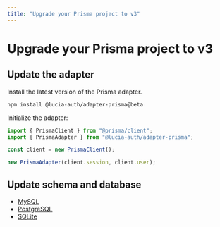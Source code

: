 ```yaml
---
title: "Upgrade your Prisma project to v3"
---
```


# Upgrade your Prisma project to v3

## Update the adapter

Install the latest version of the Prisma adapter.

```
npm install @lucia-auth/adapter-prisma@beta
```

Initialize the adapter:

```ts
import { PrismaClient } from "@prisma/client";
import { PrismaAdapter } from "@lucia-auth/adapter-prisma";

const client = new PrismaClient();

new PrismaAdapter(client.session, client.user);
```

## Update schema and database

- [MySQL](/upgrade-v3/prisma/mysql)
- [PostgreSQL](/upgrade-v3/prisma/postgresql)
- [SQLite](/upgrade-v3/prisma/sqlite)
